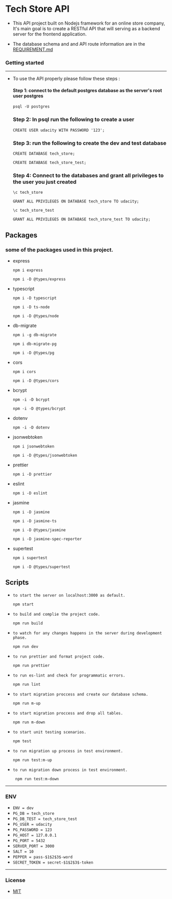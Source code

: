 # Tech Store API

- This API project built on Nodejs framework for an online store company, It's main goal is to create a RESTful API that will serving as a backend server for the frontend application.

- The database schema and and API route information are in the [REQUIREMENT.md](https://github.com/AhmadYousif89/Tech_Store/blob/main/REQUIREMENTS.md)

### Getting started
***

- To use the API properly please follow these steps :

  #### Step 1: connect to the default postgres database as the server's root user postgres

     ```
     psql -U postgres
     ```

  ### Step 2: In psql run the following to create a user

     ```
     CREATE USER udacity WITH PASSWORD '123';
     ```

  ### Step 3: run the following to create the dev and test database

     ```
     CREATE DATABASE tech_store;
     ```

     ```
     CREATE DATABASE tech_store_test;
     ```

  ### Step 4: Connect to the databases and grant all privileges to the user you just created

     ```
     \c tech_store
     ```

     ```
     GRANT ALL PRIVILEGES ON DATABASE tech_store TO udacity;
     ```

     ```
     \c tech_store_test
     ```

     ```
     GRANT ALL PRIVILEGES ON DATABASE tech_store_test TO udacity;
     ```

## Packages

### some of the packages used in this project.
- express

  ```
  npm i express
  ```

  ```
  npm i -D @types/express
  ```

- typescript

  ```
  npm i -D typescript
  ```

  ```
  npm i -D ts-node
  ```

  ```
  npm i -D @types/node
  ```

- db-migrate

  ```
  npm i -g db-migrate
  ```

  ```
  npm i db-migrate-pg
  ```

  ```
  npm i -D @types/pg
  ```

- cors

  ```
  npm i cors
  ```

  ```
  npm i -D @types/cors
  ```

- bcrypt

  ```
  npm -i -D bcrypt
  ```

  ```
  npm -i -D @types/bcrypt
  ```

- dotenv

  ```
  npm -i -D dotenv
  ```

- jsonwebtoken

  ```
  npm i jsonwebtoken
  ```

  ```
  npm i -D @types/jsonwebtoken
  ```

- prettier

  ```
  npm i -D prettier
  ```

- eslint

  ```
  npm i -D eslint
  ```

- jasmine

  ```
  npm i -D jasmine
  ```

  ```
  npm i -D jasmine-ts
  ```

  ```
  npm i -D @types/jasmine
  ```

  ```
  npm i -D jasmine-spec-reporter
  ```

- supertest

  ```
  npm i supertest
  ```

  ```
  npm i -D @types/supertest
  ```

## Scripts

- `to start the server on localhost:3000 as default.`

  ```
  npm start
  ```

- `to build and complie the project code.`
  ```
  npm run build
  ```
- `to watch for any changes happens in the server during development phase.`
  ```
  npm run dev
  ```
- `to run prettier and format project code.`
  ```
  npm run prettier
  ```
- `to run es-lint and check for programmatic errors.`
  ```
  npm run lint
  ```
- `to start migration proccess and create our database schema.`
  ```
  npm run m-up
  ```
- `to start migration proccess and drop all tables.`
  ```
  npm run m-down
  ```
- `to start unit testing scenarios.`
  ```
  npm test
  ```
- `to run migration up process in test environment.`
  ```
  npm run test:m-up
  ```
- `to run migration down process in test environment.`
  ```
   npm run test:m-down
  ```

---

### ENV

- `ENV = dev`
- `PG_DB = tech_store`
- `PG_DB_TEST = tech_store_test`
- `PG_USER = udacity`
- `PG_PASSWORD = 123`
- `PG_HOST = 127.0.0.1`
- `PG_PORT = 5432`
- `SERVER_PORT = 3000`
- `SALT = 10`
- `PEPPER = pass-$1$2$3$-word`
- `SECRET_TOKEN = secret-$1$2$3$-token`

---

### License

- [MIT](https://choosealicense.com/licenses/mit/)
